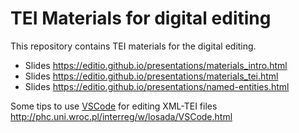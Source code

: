 # TEI Materials for digital editing

This repository contains TEI materials for the digital editing.

- Slides <https://editio.github.io/presentations/materials_intro.html>
- Slides <https://editio.github.io/presentations/materials_tei.html>
- Slides <https://editio.github.io/presentations/named-entities.html>

Some tips to use [VSCode](https://code.visualstudio.com) for editing XML-TEI files <http://phc.uni.wroc.pl/interreg/w/losada/VSCode.html>

